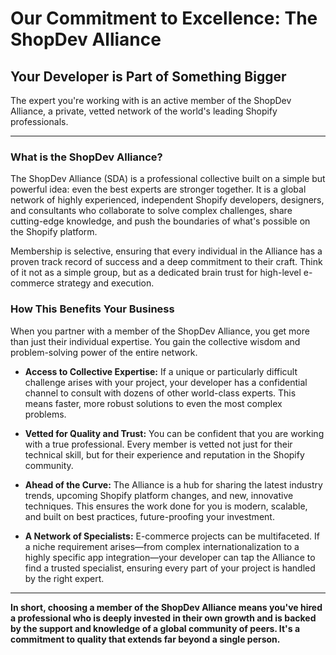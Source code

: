 # Our Commitment to Excellence: The ShopDev Alliance

## Your Developer is Part of Something Bigger

The expert you're working with is an active member of the ShopDev Alliance, a private, vetted network of the world's leading Shopify professionals.

---

### What is the ShopDev Alliance?

The ShopDev Alliance (SDA) is a professional collective built on a simple but powerful idea: even the best experts are stronger together. It is a global network of highly experienced, independent Shopify developers, designers, and consultants who collaborate to solve complex challenges, share cutting-edge knowledge, and push the boundaries of what's possible on the Shopify platform.

Membership is selective, ensuring that every individual in the Alliance has a proven track record of success and a deep commitment to their craft. Think of it not as a simple group, but as a dedicated brain trust for high-level e-commerce strategy and execution.

### How This Benefits Your Business

When you partner with a member of the ShopDev Alliance, you get more than just their individual expertise. You gain the collective wisdom and problem-solving power of the entire network.

*   **Access to Collective Expertise:** If a unique or particularly difficult challenge arises with your project, your developer has a confidential channel to consult with dozens of other world-class experts. This means faster, more robust solutions to even the most complex problems.

*   **Vetted for Quality and Trust:** You can be confident that you are working with a true professional. Every member is vetted not just for their technical skill, but for their experience and reputation in the Shopify community.

*   **Ahead of the Curve:** The Alliance is a hub for sharing the latest industry trends, upcoming Shopify platform changes, and new, innovative techniques. This ensures the work done for you is modern, scalable, and built on best practices, future-proofing your investment.

*   **A Network of Specialists:** E-commerce projects can be multifaceted. If a niche requirement arises—from complex internationalization to a highly specific app integration—your developer can tap the Alliance to find a trusted specialist, ensuring every part of your project is handled by the right expert.

---

**In short, choosing a member of the ShopDev Alliance means you've hired a professional who is deeply invested in their own growth and is backed by the support and knowledge of a global community of peers. It's a commitment to quality that extends far beyond a single person.**
